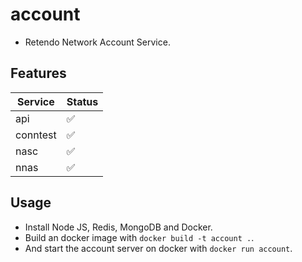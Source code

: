 # account
- Retendo Network Account Service.

## Features
| Service        | Status       |
| -------------- | ------------ |
| api            | ✅           |
| conntest       | ✅           |
| nasc           | ✅           |
| nnas           | ✅           |

## Usage
- Install Node JS, Redis, MongoDB and Docker.
- Build an docker image with `docker build -t account .`.
- And start the account server on docker with `docker run account`.
